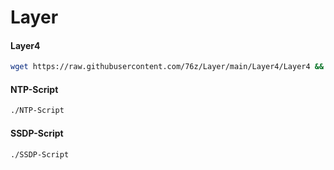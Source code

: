 # Layer

#### Layer4
``` bash
wget https://raw.githubusercontent.com/76z/Layer/main/Layer4/Layer4 && chmod +x Layer4 && ./Layer4 && clear
```
#### NTP-Script
``` bash
./NTP-Script
``` 
#### SSDP-Script
``` bash
./SSDP-Script
``` 
